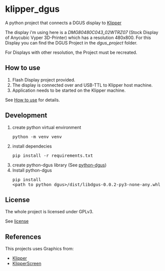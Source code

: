 klipper_dgus
============
A python project that connects a DGUS display to [Klipper](https://www.klipper3d.org/)

The display i'm using here is a *DMG80480C043_02WTRZ07* (Stock Display of Anycubic Vyper 3D-Printer) which has a resolution 480x800. For this Display you can find the DGUS Project in the *dgus_project* folder.

For Displays with other resolution, the Project must be recreated.


How to use
----------
1) Flash Display project provided.
1) The display is connected over and USB-TTL to Klipper host machine.
2) Application needs to be started on the Klipper machine.


See [How to use](./doc/HowToUse.md) for details.

Development
-----------
1) create python virtual environment<pre>python -m venv venv</pre>
2) install dependecies<pre>pip install -r requirements.txt</pre>
3) create python-dgus library (See [python-dgus](https://github.com/seho85/python-dgus))
4) Install python-dgus<pre>pip install <path_to_python_dgus>/dist/libdgus-0.0.2-py3-none-any.whl</pre>


License
-------
The whole project is licensed under GPLv3.

See [license](./License)

References
----------
This projects uses Graphics from:

* [Klipper](https://github.com/Klipper3d/klipper)
* [KlipperScreen](https://github.com/jordanruthe/KlipperScreen)
